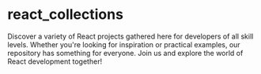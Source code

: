 # react_collections
 Discover a variety of React projects gathered here for developers of all skill levels. Whether you're looking for inspiration or practical examples, our repository has something for everyone. Join us and explore the world of React development together!
